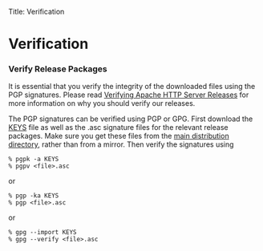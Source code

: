 Title: Verification

# Verification

### Verify Release Packages

It is essential that you verify the integrity of the downloaded 
files using the PGP signatures. Please read 
[Verifying Apache HTTP Server Releases](http://httpd.apache.org/dev/verification.html) 
for more information on why you should verify our releases.

The PGP signatures can be verified using PGP or GPG. First download 
the [KEYS](http://www.apache.org/dist/olingo/KEYS) file as well 
as the .asc signature files for the relevant release packages. Make sure 
you get these files from the 
[main distribution directory](http://www.apache.org/dist/olingo/), 
rather than from a mirror. Then verify the signatures using

    % pgpk -a KEYS
    % pgpv <file>.asc

or

    % pgp -ka KEYS
    % pgp <file>.asc

or

    % gpg --import KEYS
    % gpg --verify <file>.asc
